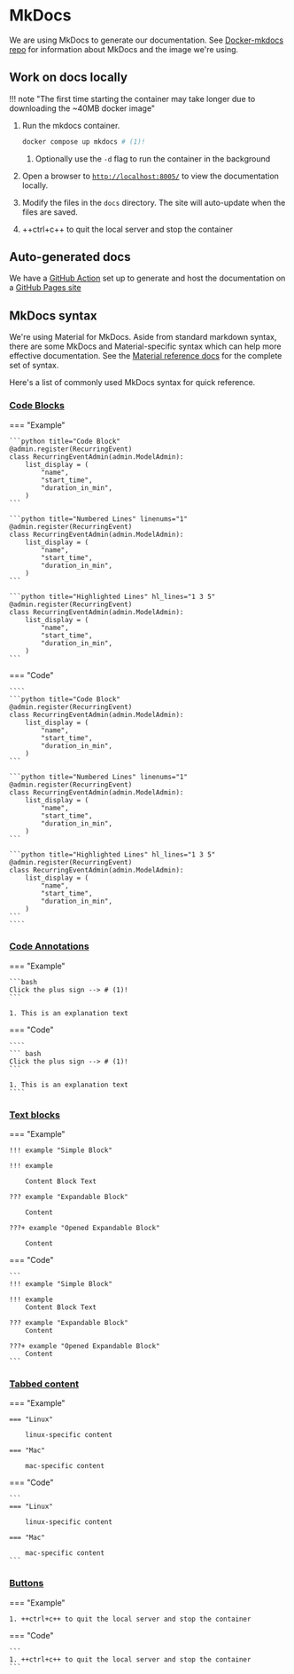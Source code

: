 # MkDocs

We are using MkDocs to generate our documentation. See [Docker-mkdocs repo](https://hackforla.github.io/docker-mkdocs/) for information about MkDocs and the image we're using.

## Work on docs locally

!!! note "The first time starting the container may take longer due to downloading the ~40MB docker image"

1. Run the mkdocs container.

    ```bash
    docker compose up mkdocs # (1)!
    ```

    1. Optionally use the `-d` flag to run the container in the background

1. Open a browser to [`http://localhost:8005/`](https://localhost:8005/) to view the documentation locally.

1. Modify the files in the `docs` directory. The site will auto-update when the files are saved.

1. ++ctrl+c++ to quit the local server and stop the container

## Auto-generated docs

We have a [GitHub Action](https://github.com/hackforla/peopledepot/blob/main/.github/workflows/deploy-docs.yml) set up to generate and host the documentation on a [GitHub Pages site](https://hackforla.github.io/peopledepot/)

## MkDocs syntax

We're using Material for MkDocs. Aside from standard markdown syntax, there are some MkDocs and Material-specific syntax which can help more effective documentation. See the [Material reference docs](https://squidfunk.github.io/mkdocs-material/reference/) for the complete set of syntax.

Here's a list of commonly used MkDocs syntax for quick reference.

### [Code Blocks](https://squidfunk.github.io/mkdocs-material/reference/code-blocks/)

=== "Example"

    ```python title="Code Block"
    @admin.register(RecurringEvent)
    class RecurringEventAdmin(admin.ModelAdmin):
        list_display = (
            "name",
            "start_time",
            "duration_in_min",
        )
    ```

    ```python title="Numbered Lines" linenums="1"
    @admin.register(RecurringEvent)
    class RecurringEventAdmin(admin.ModelAdmin):
        list_display = (
            "name",
            "start_time",
            "duration_in_min",
        )
    ```

    ```python title="Highlighted Lines" hl_lines="1 3 5"
    @admin.register(RecurringEvent)
    class RecurringEventAdmin(admin.ModelAdmin):
        list_display = (
            "name",
            "start_time",
            "duration_in_min",
        )
    ```

=== "Code"

    ````
    ```python title="Code Block"
    @admin.register(RecurringEvent)
    class RecurringEventAdmin(admin.ModelAdmin):
        list_display = (
            "name",
            "start_time",
            "duration_in_min",
        )
    ```

    ```python title="Numbered Lines" linenums="1"
    @admin.register(RecurringEvent)
    class RecurringEventAdmin(admin.ModelAdmin):
        list_display = (
            "name",
            "start_time",
            "duration_in_min",
        )
    ```

    ```python title="Highlighted Lines" hl_lines="1 3 5"
    @admin.register(RecurringEvent)
    class RecurringEventAdmin(admin.ModelAdmin):
        list_display = (
            "name",
            "start_time",
            "duration_in_min",
        )
    ```
    ````

### [Code Annotations](https://squidfunk.github.io/mkdocs-material/reference/annotations/)

=== "Example"

    ```bash
    Click the plus sign --> # (1)!
    ```

    1. This is an explanation text

=== "Code"

    ````
    ``` bash
    Click the plus sign --> # (1)!
    ```

    1. This is an explanation text
    ````

### [Text blocks](https://facelessuser.github.io/pymdown-extensions/extensions/blocks/plugins/details/)

=== "Example"

    !!! example "Simple Block"

    !!! example

        Content Block Text

    ??? example "Expandable Block"

        Content

    ???+ example "Opened Expandable Block"

        Content

=== "Code"

    ```
    !!! example "Simple Block"

    !!! example
        Content Block Text

    ??? example "Expandable Block"
        Content

    ???+ example "Opened Expandable Block"
        Content
    ```

### [Tabbed content](https://facelessuser.github.io/pymdown-extensions/extensions/tabbed/)

=== "Example"

    === "Linux"

        linux-specific content

    === "Mac"

        mac-specific content

=== "Code"

    ```
    === "Linux"

        linux-specific content

    === "Mac"

        mac-specific content
    ```

### [Buttons](https://squidfunk.github.io/mkdocs-material/reference/buttons/)

=== "Example"

    1. ++ctrl+c++ to quit the local server and stop the container

=== "Code"

    ```
    1. ++ctrl+c++ to quit the local server and stop the container
    ```
